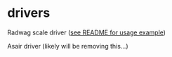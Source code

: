 # drivers

Radwag scale driver ([see README for usage example](./radwag/README.md))

Asair driver (likely will be removing this...)
